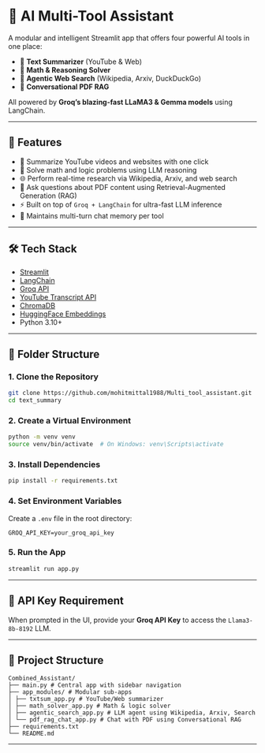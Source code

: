 # 🤖 AI Multi-Tool Assistant

A modular and intelligent Streamlit app that offers four powerful AI tools in one place:

- 🦜 **Text Summarizer** (YouTube & Web)
- 🧮 **Math & Reasoning Solver**
- 🔎 **Agentic Web Search** (Wikipedia, Arxiv, DuckDuckGo)
- 📄 **Conversational PDF RAG**

All powered by **Groq’s blazing-fast LLaMA3 & Gemma models** using LangChain.

---

## 🚀 Features

- 🎯 Summarize YouTube videos and websites with one click
- 🧮 Solve math and logic problems using LLM reasoning
- 🌐 Perform real-time research via Wikipedia, Arxiv, and web search
- 📄 Ask questions about PDF content using Retrieval-Augmented Generation (RAG)
- ⚡ Built on top of `Groq + LangChain` for ultra-fast LLM inference
- 🧠 Maintains multi-turn chat memory per tool

---

## 🛠️ Tech Stack

- [Streamlit](https://streamlit.io/)
- [LangChain](https://www.langchain.com/)
- [Groq API](https://console.groq.com/)
- [YouTube Transcript API](https://pypi.org/project/youtube-transcript-api/)
- [ChromaDB](https://docs.trychroma.com/)
- [HuggingFace Embeddings](https://huggingface.co/)
- Python 3.10+

---

## 📁 Folder Structure





### 1. Clone the Repository

  ```bash
  git clone https://github.com/mohitmittal1988/Multi_tool_assistant.git
  cd text_summary
  ```

### 2. Create a Virtual Environment

```bash
python -m venv venv
source venv/bin/activate  # On Windows: venv\Scripts\activate
```

### 3. Install Dependencies

```bash
pip install -r requirements.txt
```

### 4. Set Environment Variables

Create a `.env` file in the root directory:

```env
GROQ_API_KEY=your_groq_api_key
```

### 5. Run the App

```bash
streamlit run app.py
```

---

## 🔐 API Key Requirement

When prompted in the UI, provide your **Groq API Key** to access the `Llama3-8b-8192` LLM.

---

## 📁 Project Structure

```plaintext
Combined_Assistant/
├── main.py # Central app with sidebar navigation
├── app_modules/ # Modular sub-apps
│ ├── txtsum_app.py # YouTube/Web summarizer
│ ├── math_solver_app.py # Math & logic solver
│ ├── agentic_search_app.py # LLM agent using Wikipedia, Arxiv, Search
│ └── pdf_rag_chat_app.py # Chat with PDF using Conversational RAG
├── requirements.txt
└── README.md
```

---

